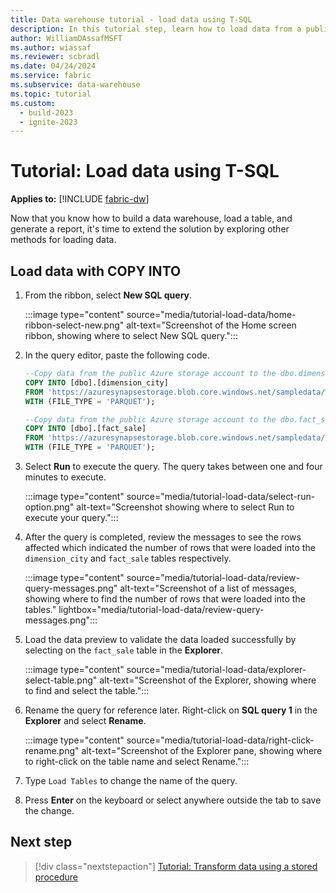 ```yaml
---
title: Data warehouse tutorial - load data using T-SQL
description: In this tutorial step, learn how to load data from a public storage account into a table using T-SQL.
author: WilliamDAssafMSFT
ms.author: wiassaf
ms.reviewer: scbradl
ms.date: 04/24/2024
ms.service: fabric
ms.subservice: data-warehouse
ms.topic: tutorial
ms.custom:
  - build-2023
  - ignite-2023
---
```


# Tutorial: Load data using T-SQL

**Applies to:** [!INCLUDE [fabric-dw](includes/applies-to-version/fabric-dw.md)]

Now that you know how to build a data warehouse, load a table, and generate a report, it's time to extend the solution by exploring other methods for loading data.

## Load data with COPY INTO

1. From the ribbon, select **New SQL query**.

   :::image type="content" source="media/tutorial-load-data/home-ribbon-select-new.png" alt-text="Screenshot of the Home screen ribbon, showing where to select New SQL query.":::

1. In the query editor, paste the following code.

   ```sql
   --Copy data from the public Azure storage account to the dbo.dimension_city table.
   COPY INTO [dbo].[dimension_city]
   FROM 'https://azuresynapsestorage.blob.core.windows.net/sampledata/WideWorldImportersDW/tables/dimension_city.parquet'
   WITH (FILE_TYPE = 'PARQUET');
   
   --Copy data from the public Azure storage account to the dbo.fact_sale table.
   COPY INTO [dbo].[fact_sale]
   FROM 'https://azuresynapsestorage.blob.core.windows.net/sampledata/WideWorldImportersDW/tables/fact_sale.parquet'
   WITH (FILE_TYPE = 'PARQUET');
   ```

1. Select **Run** to execute the query. The query takes between one and four minutes to execute.

   :::image type="content" source="media/tutorial-load-data/select-run-option.png" alt-text="Screenshot showing where to select Run to execute your query.":::

1. After the query is completed, review the messages to see the rows affected which indicated the number of rows that were loaded into the `dimension_city` and `fact_sale` tables respectively.

   :::image type="content" source="media/tutorial-load-data/review-query-messages.png" alt-text="Screenshot of a list of messages, showing where to find the number of rows that were loaded into the tables." lightbox="media/tutorial-load-data/review-query-messages.png":::

1. Load the data preview to validate the data loaded successfully by selecting on the `fact_sale` table in the **Explorer**.

   :::image type="content" source="media/tutorial-load-data/explorer-select-table.png" alt-text="Screenshot of the Explorer, showing where to find and select the table.":::

1. Rename the query for reference later. Right-click on **SQL query 1** in the **Explorer** and select **Rename**.

   :::image type="content" source="media/tutorial-load-data/right-click-rename.png" alt-text="Screenshot of the Explorer pane, showing where to right-click on the table name and select Rename.":::

1. Type `Load Tables` to change the name of the query.

1. Press **Enter** on the keyboard or select anywhere outside the tab to save the change.

## Next step

> [!div class="nextstepaction"]
> [Tutorial: Transform data using a stored procedure](tutorial-transform-data.md)
